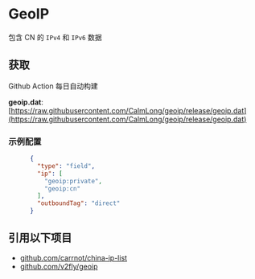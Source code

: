 # GeoIP

包含 CN 的 `IPv4` 和 `IPv6` 数据

## 获取

Github Action 每日自动构建

**geoip.dat**: [https://raw.githubusercontent.com/CalmLong/geoip/release/geoip.dat](https://raw.githubusercontent.com/CalmLong/geoip/release/geoip.dat)

### 示例配置

```json
      {
        "type": "field",
        "ip": [
          "geoip:private",
          "geoip:cn"
        ],
        "outboundTag": "direct"
      }
```

## 引用以下项目

* [github.com/carrnot/china-ip-list](https://github.com/carrnot/china-ip-list)
* [github.com/v2fly/geoip](https://github.com/v2fly/geoip)
